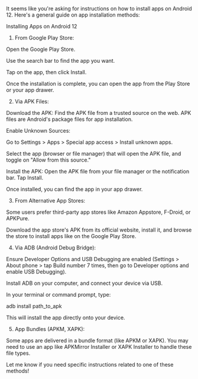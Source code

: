 It seems like you're asking for instructions on how to install apps on Android 12. Here's a general guide on app installation methods:

Installing Apps on Android 12

1. From Google Play Store:

Open the Google Play Store.

Use the search bar to find the app you want.

Tap on the app, then click Install.

Once the installation is complete, you can open the app from the Play Store or your app drawer.



2. Via APK Files:

Download the APK: Find the APK file from a trusted source on the web. APK files are Android's package files for app installation.

Enable Unknown Sources:

Go to Settings > Apps > Special app access > Install unknown apps.

Select the app (browser or file manager) that will open the APK file, and toggle on "Allow from this source."


Install the APK: Open the APK file from your file manager or the notification bar. Tap Install.

Once installed, you can find the app in your app drawer.



3. From Alternative App Stores:

Some users prefer third-party app stores like Amazon Appstore, F-Droid, or APKPure.

Download the app store's APK from its official website, install it, and browse the store to install apps like on the Google Play Store.



4. Via ADB (Android Debug Bridge):

Ensure Developer Options and USB Debugging are enabled (Settings > About phone > tap Build number 7 times, then go to Developer options and enable USB Debugging).

Install ADB on your computer, and connect your device via USB.

In your terminal or command prompt, type:

adb install path_to_apk

This will install the app directly onto your device.



5. App Bundles (APKM, XAPK):

Some apps are delivered in a bundle format (like APKM or XAPK). You may need to use an app like APKMirror Installer or XAPK Installer to handle these file types.




Let me know if you need specific instructions related to one of these methods!

